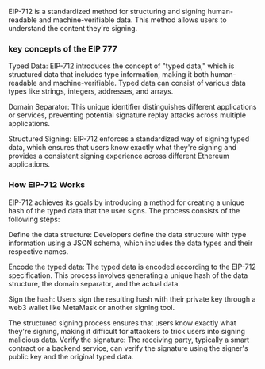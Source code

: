EIP-712 is a standardized method for structuring and signing human-readable and machine-verifiable data. This method allows users to understand the content they're signing. 

### key concepts of the EIP 777
Typed Data: EIP-712 introduces the concept of "typed data," which is structured data that includes type information, making it both human-readable and machine-verifiable. Typed data can consist of various data types like strings, integers, addresses, and arrays.

Domain Separator: This unique identifier distinguishes different applications or services, preventing potential signature replay attacks across multiple applications.

Structured Signing: EIP-712 enforces a standardized way of signing typed data, which ensures that users know exactly what they're signing and provides a consistent signing experience across different Ethereum applications.

### How EIP-712 Works

EIP-712 achieves its goals by introducing a method for creating a unique hash of the typed data that the user signs. The process consists of the following steps:

Define the data structure: Developers define the data structure with type information using a JSON schema, which includes the data types and their respective names.

Encode the typed data: The typed data is encoded according to the EIP-712 specification. This process involves generating a unique hash of the data structure, the domain separator, and the actual data.

Sign the hash: Users sign the resulting hash with their private key through a web3 wallet like MetaMask or another signing tool.

 The structured signing process ensures that users know exactly what they're signing, making it difficult for attackers to trick users into signing malicious data.
Verify the signature: The receiving party, typically a smart contract or a backend service, can verify the signature using the signer's public key and the original typed data.

